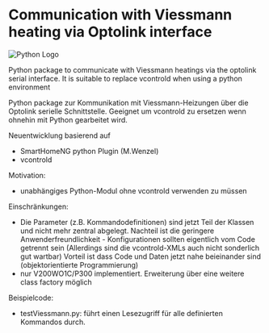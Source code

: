 # Communication with Viessmann heating via Optolink interface


![Python Logo](https://www.python.org/static/community_logos/python-logo.png "Sample inline image")

Python package to communicate with Viessmann heatings via the optolink serial interface.
It is suitable to replace vcontrold when using a python environment

Python package zur Kommunikation mit Viessmann-Heizungen über die Optolink serielle Schnittstelle.
Geeignet um vcontrold zu ersetzen wenn ohnehin mit Python gearbeitet wird.

Neuentwicklung basierend  auf 
  - SmartHomeNG python Plugin (M.Wenzel)
  - vcontrold

Motivation:
- unabhängiges Python-Modul ohne vcontrold verwenden zu müssen

Einschränkungen:
 - Die Parameter (z.B. Kommandodefinitionen) sind jetzt Teil der Klassen und nicht mehr zentral abgelegt.
   Nachteil ist die geringere Anwenderfreundlichkeit - Konfigurationen sollten eigentlich vom Code getrennt sein
   (Allerdings sind die vcontrold-XMLs auch nicht sonderlich gut wartbar)
   Vorteil ist dass Code und Daten jetzt nahe beieinander sind (objektorientierte Programmierung)
 - nur V200WO1C/P300 implementiert. Erweiterung über eine weitere class factory möglich

Beispielcode:
- testViessmann.py: führt einen Lesezugriff für alle definierten Kommandos durch.

[packaging guide]: https://packaging.python.org
[distribution tutorial]: https://packaging.python.org/tutorials/packaging-projects/
[src]: https://github.com/
[rst]: http://docutils.sourceforge.net/rst.html
[md]: https://tools.ietf.org/html/rfc7764#section-3.5 "CommonMark variant"
[md use]: https://packaging.python.org/specifications/core-metadata/#description-content-type-optional
